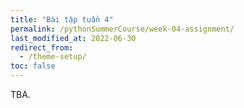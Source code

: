 ```yaml
---
title: "Bài tập tuần 4"
permalink: /pythonSummerCourse/week-04-assignment/
last_modified_at: 2022-06-30
redirect_from:
  - /theme-setup/
toc: false
---
```


TBA.
